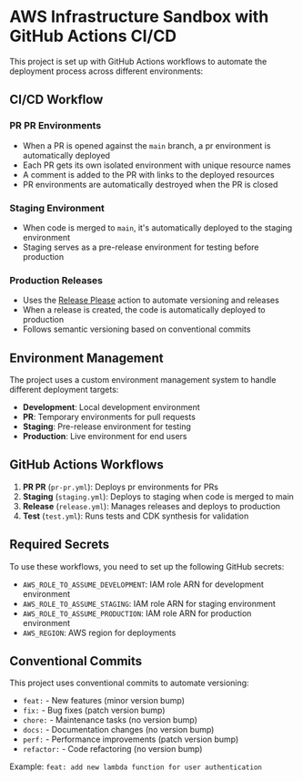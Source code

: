 # AWS Infrastructure Sandbox with GitHub Actions CI/CD

This project is set up with GitHub Actions workflows to automate the deployment process across different environments:

## CI/CD Workflow

### PR PR Environments
- When a PR is opened against the `main` branch, a pr environment is automatically deployed
- Each PR gets its own isolated environment with unique resource names
- A comment is added to the PR with links to the deployed resources
- PR environments are automatically destroyed when the PR is closed

### Staging Environment
- When code is merged to `main`, it's automatically deployed to the staging environment
- Staging serves as a pre-release environment for testing before production

### Production Releases
- Uses the [Release Please](https://github.com/googleapis/release-please) action to automate versioning and releases
- When a release is created, the code is automatically deployed to production
- Follows semantic versioning based on conventional commits

## Environment Management

The project uses a custom environment management system to handle different deployment targets:

- **Development**: Local development environment
- **PR**: Temporary environments for pull requests
- **Staging**: Pre-release environment for testing
- **Production**: Live environment for end users

## GitHub Actions Workflows

1. **PR PR** (`pr-pr.yml`): Deploys pr environments for PRs
2. **Staging** (`staging.yml`): Deploys to staging when code is merged to main
3. **Release** (`release.yml`): Manages releases and deploys to production
4. **Test** (`test.yml`): Runs tests and CDK synthesis for validation

## Required Secrets

To use these workflows, you need to set up the following GitHub secrets:

- `AWS_ROLE_TO_ASSUME_DEVELOPMENT`: IAM role ARN for development environment
- `AWS_ROLE_TO_ASSUME_STAGING`: IAM role ARN for staging environment
- `AWS_ROLE_TO_ASSUME_PRODUCTION`: IAM role ARN for production environment
- `AWS_REGION`: AWS region for deployments

## Conventional Commits

This project uses conventional commits to automate versioning:

- `feat:` - New features (minor version bump)
- `fix:` - Bug fixes (patch version bump)
- `chore:` - Maintenance tasks (no version bump)
- `docs:` - Documentation changes (no version bump)
- `perf:` - Performance improvements (patch version bump)
- `refactor:` - Code refactoring (no version bump)

Example: `feat: add new lambda function for user authentication`
